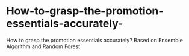 # How-to-grasp-the-promotion-essentials-accurately-
How to grasp the promotion essentials accurately? Based on Ensemble Algorithm and Random Forest
